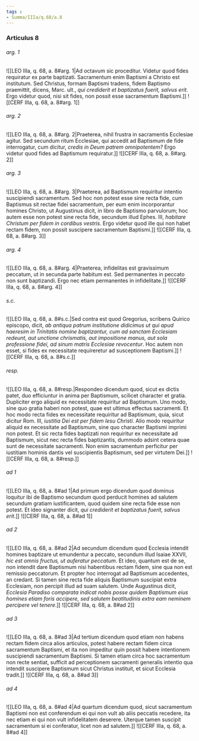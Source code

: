 ```yaml
---
tags : 
- Summa/IIIa/q.68/a.8
---
```


### Articulus 8

###### arg. 1
![[LEO IIIa, q. 68, a. 8#arg. 1|Ad octavum sic proceditur. Videtur quod fides requiratur ex parte baptizati. Sacramentum enim Baptismi a Christo est institutum. Sed Christus, formam Baptismi tradens, fidem Baptismo praemittit, dicens, Marc. ult., *qui crediderit et baptizatus fuerit, salvus erit*. Ergo videtur quod, nisi sit fides, non possit esse sacramentum Baptismi.]]
![[CERF IIIa, q. 68, a. 8#arg. 1]]

###### arg. 2
![[LEO IIIa, q. 68, a. 8#arg. 2|Praeterea, nihil frustra in sacramentis Ecclesiae agitur. Sed secundum ritum Ecclesiae, qui accedit ad Baptismum de fide interrogatur, cum dicitur, *credis in Deum patrem omnipotentem?* Ergo videtur quod fides ad Baptismum requiratur.]]
![[CERF IIIa, q. 68, a. 8#arg. 2]]

###### arg. 3
![[LEO IIIa, q. 68, a. 8#arg. 3|Praeterea, ad Baptismum requiritur intentio suscipiendi sacramentum. Sed hoc non potest esse sine recta fide, cum Baptismus sit rectae fidei sacramentum, per eum enim incorporantur homines Christo, ut Augustinus dicit, in libro de Baptismo parvulorum; hoc autem esse non potest sine recta fide, secundum illud Ephes. III, *habitare Christum per fidem in cordibus vestris*. Ergo videtur quod ille qui non habet rectam fidem, non possit suscipere sacramentum Baptismi.]]
![[CERF IIIa, q. 68, a. 8#arg. 3]]

###### arg. 4
![[LEO IIIa, q. 68, a. 8#arg. 4|Praeterea, infidelitas est gravissimum peccatum, ut in secunda parte habitum est. Sed permanentes in peccato non sunt baptizandi. Ergo nec etiam permanentes in infidelitate.]]
![[CERF IIIa, q. 68, a. 8#arg. 4]]

###### s.c.
![[LEO IIIa, q. 68, a. 8#s.c.|Sed contra est quod Gregorius, scribens Quirico episcopo, dicit, *ab antiqua patrum institutione didicimus ut qui apud haeresim in Trinitatis nomine baptizantur, cum ad sanctam Ecclesiam redeunt, aut unctione chrismatis, aut impositione manus, aut sola professione fidei, ad sinum matris Ecclesiae revocentur*. Hoc autem non esset, si fides ex necessitate requireretur ad susceptionem Baptismi.]]
![[CERF IIIa, q. 68, a. 8#s.c.]]

###### resp.
![[LEO IIIa, q. 68, a. 8#resp.|Respondeo dicendum quod, sicut ex dictis patet, duo efficiuntur in anima per Baptismum, scilicet character et gratia. Dupliciter ergo aliquid ex necessitate requiritur ad Baptismum. Uno modo, sine quo gratia haberi non potest, quae est ultimus effectus sacramenti. Et hoc modo recta fides ex necessitate requiritur ad Baptismum, quia, sicut dicitur Rom. III, *iustitia Dei est per fidem Iesu Christi*. Alio modo requiritur aliquid ex necessitate ad Baptismum, sine quo character Baptismi imprimi non potest. Et sic recta fides baptizati non requiritur ex necessitate ad Baptismum, sicut nec recta fides baptizantis, dummodo adsint cetera quae sunt de necessitate sacramenti. Non enim sacramentum perficitur per iustitiam hominis dantis vel suscipientis Baptismum, sed per virtutem Dei.]]
![[CERF IIIa, q. 68, a. 8#resp.]]

###### ad 1
![[LEO IIIa, q. 68, a. 8#ad 1|Ad primum ergo dicendum quod dominus loquitur ibi de Baptismo secundum quod perducit homines ad salutem secundum gratiam iustificantem, quod quidem sine recta fide esse non potest. Et ideo signanter dicit, *qui crediderit et baptizatus fuerit, salvus erit*.]]
![[CERF IIIa, q. 68, a. 8#ad 1]]

###### ad 2
![[LEO IIIa, q. 68, a. 8#ad 2|Ad secundum dicendum quod Ecclesia intendit homines baptizare ut emundentur a peccato, secundum illud Isaiae XXVII, *hic est omnis fructus, ut auferatur peccatum*. Et ideo, quantum est de se, non intendit dare Baptismum nisi habentibus rectam fidem, sine qua non est remissio peccatorum. Et propter hoc interrogat ad Baptismum accedentes, an credant. Si tamen sine recta fide aliquis Baptismum suscipiat extra Ecclesiam, non percipit illud ad suam salutem. Unde Augustinus dicit, *Ecclesia Paradiso comparata indicat nobis posse quidem Baptismum eius homines etiam foris accipere, sed salutem beatitudinis extra eam neminem percipere vel tenere*.]]
![[CERF IIIa, q. 68, a. 8#ad 2]]

###### ad 3
![[LEO IIIa, q. 68, a. 8#ad 3|Ad tertium dicendum quod etiam non habens rectam fidem circa alios articulos, potest habere rectam fidem circa sacramentum Baptismi, et ita non impeditur quin possit habere intentionem suscipiendi sacramentum Baptismi. Si tamen etiam circa hoc sacramentum non recte sentiat, sufficit ad perceptionem sacramenti generalis intentio qua intendit suscipere Baptismum sicut Christus instituit, et sicut Ecclesia tradit.]]
![[CERF IIIa, q. 68, a. 8#ad 3]]

###### ad 4
![[LEO IIIa, q. 68, a. 8#ad 4|Ad quartum dicendum quod, sicut sacramentum Baptismi non est conferendum ei qui non vult ab aliis peccatis recedere, ita nec etiam ei qui non vult infidelitatem deserere. Uterque tamen suscipit sacramentum si ei conferatur, licet non ad salutem.]]
![[CERF IIIa, q. 68, a. 8#ad 4]]

